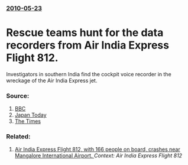 ### [2010-05-23](/news/2010/05/23/index.md)

# Rescue teams hunt for the data recorders from Air India Express Flight 812. 

Investigators in southern India find the cockpit voice recorder in the wreckage of the Air India Express jet.


### Source:

1. [BBC](http://news.bbc.co.uk/2/hi/world/south_asia/10143512.stm)
2. [Japan Today](http://www.japantoday.com/category/world/view/hunt-for-clues-after-india-plane-crash-kills-158-8-live)
3. [The Times](http://www.timesonline.co.uk/tol/news/world/asia/article7134248.ece#cid=OTC-RSS&attr=797093)

### Related:

1. [Air India Express Flight 812, with 166 people on board, crashes near Mangalore International Airport. ](/news/2010/05/22/air-india-express-flight-812-with-166-people-on-board-crashes-near-mangalore-international-airport.md) _Context: Air India Express Flight 812_
